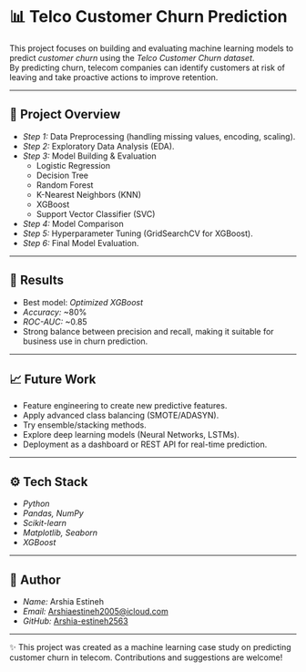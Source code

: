 # 📊 Telco Customer Churn Prediction  

This project focuses on building and evaluating machine learning models to predict *customer churn* using the *Telco Customer Churn dataset*.  
By predicting churn, telecom companies can identify customers at risk of leaving and take proactive actions to improve retention.  

---

## 📌 Project Overview  

- *Step 1:* Data Preprocessing (handling missing values, encoding, scaling).  
- *Step 2:* Exploratory Data Analysis (EDA).  
- *Step 3:* Model Building & Evaluation  
  - Logistic Regression  
  - Decision Tree  
  - Random Forest  
  - K-Nearest Neighbors (KNN)  
  - XGBoost  
  - Support Vector Classifier (SVC)  
- *Step 4:* Model Comparison  
- *Step 5:* Hyperparameter Tuning (GridSearchCV for XGBoost).  
- *Step 6:* Final Model Evaluation.  

---

## 🚀 Results  

- Best model: *Optimized XGBoost*  
- *Accuracy:* ~80%  
- *ROC-AUC:* ~0.85  
- Strong balance between precision and recall, making it suitable for business use in churn prediction.  

---

## 📈 Future Work  

- Feature engineering to create new predictive features.  
- Apply advanced class balancing (SMOTE/ADASYN).  
- Try ensemble/stacking methods.  
- Explore deep learning models (Neural Networks, LSTMs).  
- Deployment as a dashboard or REST API for real-time prediction.  

---

## ⚙ Tech Stack  

- *Python*  
- *Pandas, NumPy*  
- *Scikit-learn*  
- *Matplotlib, Seaborn*  
- *XGBoost*  

---

## 👤 Author  

- *Name:* Arshia Estineh  
- *Email:* [Arshiaestineh2005@icloud.com](mailto:Arshiaestineh2005@icloud.com)  
- *GitHub:* [Arshia-estineh2563](https://github.com/Arshia-estineh2563)  

---


✨ This project was created as a machine learning case study on predicting customer churn in telecom. Contributions and suggestions are welcome!

